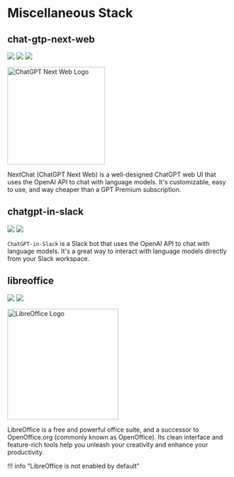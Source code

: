 # Miscellaneous Stack

## chat-gtp-next-web

[![](https://img.shields.io/static/v1?message=yidadaa/chatgpt-next-web&logo=docker&label=docker&color=blue)](https://hub.docker.com/r/yidadaa/chatgpt-next-web)
[![](https://img.shields.io/static/v1?message=ChatGPTNextWeb/ChatGPT-Next-Web&logo=github&label=github)](https://github.com/ChatGPTNextWeb/ChatGPT-Next-Web)
[![](https://img.shields.io/static/v1?message=nextchat.dev&logo=google+chrome&label=website&color=teal)](https://nextchat.dev/)

<img src="https://i.imgur.com/CtZghAF.png" width="220" alt="ChatGPT Next Web Logo">

NextChat (ChatGPT Next Web) is a well-designed ChatGPT web UI that uses the OpenAI API
to chat with language models. It's customizable, easy to use, and way cheaper than
a GPT Premium subscription.

## chatgpt-in-slack

[![](https://img.shields.io/static/v1?message=juftin/chatgpt-in-slack&logo=docker&label=docker&color=blue)](https://hub.docker.com/r/juftin/chatgpt-in-slack)
[![](https://img.shields.io/static/v1?message=seratch/ChatGPT-in-Slack&logo=github&label=github)](https://github.com/seratch/ChatGPT-in-Slack)

`ChatGPT-in-Slack` is a Slack bot that uses the OpenAI API to chat with language models.
It's a great way to interact with language models directly from your Slack workspace.

## libreoffice

[![](https://img.shields.io/static/v1?message=linuxserver/libreoffice&logo=docker&label=docker&color=blue)](https://hub.docker.com/r/linuxserver/libreoffice)
[![](https://img.shields.io/static/v1?message=libreoffice.org&logo=google+chrome&label=website&color=teal)](https://libreoffice.org)

<img src="https://i.imgur.com/NRFdFVt.png" width="250" alt="LibreOffice Logo">

LibreOffice is a free and powerful office suite, and a successor to OpenOffice.org
(commonly known as OpenOffice). Its clean interface and feature-rich tools help you
unleash your creativity and enhance your productivity.

!!! info "LibreOffice is not enabled by default"
